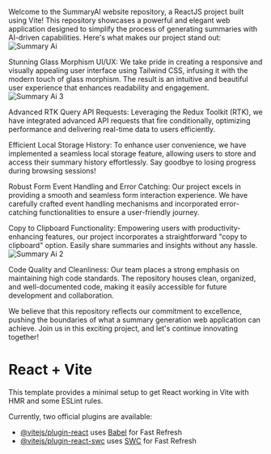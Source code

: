 Welcome to the SummaryAI website repository, a ReactJS project built using Vite! This repository showcases a powerful and elegant web application designed to simplify the process of generating summaries with AI-driven capabilities. Here's what makes our project stand out:
![Summary Ai](https://github.com/mazid79/SummaryAi/assets/122568589/f4fac51c-538a-42d0-867e-78ec9ae6b3e1)

Stunning Glass Morphism UI/UX: We take pride in creating a responsive and visually appealing user interface using Tailwind CSS, infusing it with the modern touch of glass morphism. The result is an intuitive and beautiful user experience that enhances readability and engagement.
![Summary Ai 3](https://github.com/mazid79/SummaryAi/assets/122568589/e0c8ed53-11c9-4933-a16c-770b4ed78ba9)

Advanced RTK Query API Requests: Leveraging the Redux Toolkit (RTK), we have integrated advanced API requests that fire conditionally, optimizing performance and delivering real-time data to users efficiently.

Efficient Local Storage History: To enhance user convenience, we have implemented a seamless local storage feature, allowing users to store and access their summary history effortlessly. Say goodbye to losing progress during browsing sessions!

Robust Form Event Handling and Error Catching: Our project excels in providing a smooth and seamless form interaction experience. We have carefully crafted event handling mechanisms and incorporated error-catching functionalities to ensure a user-friendly journey.

Copy to Clipboard Functionality: Empowering users with productivity-enhancing features, our project incorporates a straightforward "copy to clipboard" option. Easily share summaries and insights without any hassle.
![Summary Ai 2](https://github.com/mazid79/SummaryAi/assets/122568589/0689fbed-a08c-483d-88ad-3883a8dcc339)

Code Quality and Cleanliness: Our team places a strong emphasis on maintaining high code standards. The repository houses clean, organized, and well-documented code, making it easily accessible for future development and collaboration.

We believe that this repository reflects our commitment to excellence, pushing the boundaries of what a summary generation web application can achieve. Join us in this exciting project, and let's continue innovating together!



# React + Vite

This template provides a minimal setup to get React working in Vite with HMR and some ESLint rules.

Currently, two official plugins are available:

- [@vitejs/plugin-react](https://github.com/vitejs/vite-plugin-react/blob/main/packages/plugin-react/README.md) uses [Babel](https://babeljs.io/) for Fast Refresh
- [@vitejs/plugin-react-swc](https://github.com/vitejs/vite-plugin-react-swc) uses [SWC](https://swc.rs/) for Fast Refresh
